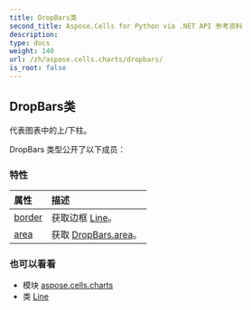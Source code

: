 ```yaml
---
title: DropBars类
second_title: Aspose.Cells for Python via .NET API 参考资料
description:
type: docs
weight: 140
url: /zh/aspose.cells.charts/dropbars/
is_root: false
---
```

## DropBars类
代表图表中的上/下柱。



DropBars 类型公开了以下成员：

### 特性
|属性|描述|
| :- | :- |
| [border](/cells/python-net/zh/aspose.cells.charts/dropbars/border) |获取边框 [Line](/cells/python-net/zh/aspose.cells.drawing/line)。|
| [area](/cells/python-net/zh/aspose.cells.charts/dropbars/area) |获取 [DropBars.area](/cells/python-net/zh/aspose.cells.charts/dropbars#area)。|



### 也可以看看
* 模块 [aspose.cells.charts](..)
* 类 [Line](/cells/python-net/zh/aspose.cells.drawing/line)
